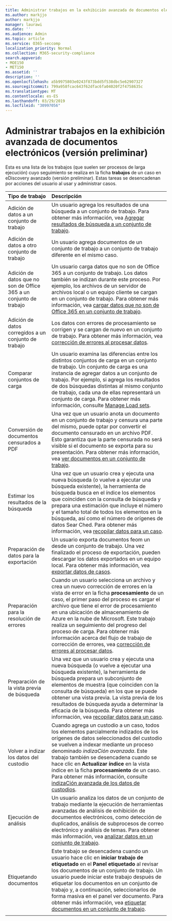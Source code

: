 ```yaml
---
title: Administrar trabajos en la exhibición avanzada de documentos electrónicos (versión preliminar)
ms.author: markjjo
author: markjjo
manager: laurawi
ms.date: ''
ms.audience: Admin
ms.topic: article
ms.service: O365-seccomp
localization_priority: Normal
ms.collection: M365-security-compliance
search.appverid:
- MOE150
- MET150
ms.assetid: ''
description: ''
ms.openlocfilehash: a5b9975803e0243f873bdd5f538dbc5e62907327
ms.sourcegitcommit: 799a958fcac643f62dfac6fa04020f2f4758635c
ms.translationtype: MT
ms.contentlocale: es-ES
ms.lasthandoff: 03/29/2019
ms.locfileid: "30997056"
---
```

# <a name="manage-jobs-in-advanced-ediscovery-preview"></a>Administrar trabajos en la exhibición avanzada de documentos electrónicos (versión preliminar)

Esta es una lista de los trabajos (que suelen ser procesos de larga ejecución) cuyo seguimiento se realiza en la ficha **trabajos** de un caso en eDiscovery avanzado (versión preliminar). Estas tareas se desencadenan por acciones del usuario al usar y administrar casos.

| Tipo de trabajo           | Descripción     |
| :----------------- | :----------     |
|Adición de datos a un conjunto de trabajo | Un usuario agrega los resultados de una búsqueda a un conjunto de trabajo.  Para obtener más información, vea [Agregar resultados de búsqueda a un conjunto de trabajo](add-data-to-working-set.md). |
|Adición de datos a otro conjunto de trabajo | Un usuario agrega documentos de un conjunto de trabajo a un conjunto de trabajo diferente en el mismo caso.|
|Adición de datos que no son de Office 365 a un conjunto de trabajo | Un usuario carga datos que no son de Office 365 a un conjunto de trabajo. Los datos también se indizan durante este proceso. Por ejemplo, los archivos de un servidor de archivos local o un equipo cliente se cargan en un conjunto de trabajo. Para obtener más información, vea [cargar datos que no son de Office 365 en un conjunto de trabajo](load-non-office365-data.md).| 
|Adición de datos corregidos a un conjunto de trabajo | Los datos con errores de procesamiento se corrigen y se cargan de nuevo en un conjunto de trabajo. Para obtener más información, vea [corrección de errores al procesar datos](error-remediation.md). | 
|Comparar conjuntos de carga | Un usuario examina las diferencias entre los distintos conjuntos de carga en un conjunto de trabajo. Un conjunto de carga es una instancia de agregar datos a un conjunto de trabajo. Por ejemplo, si agrega los resultados de dos búsquedas distintas al mismo conjunto de trabajo, cada una de ellas representará un conjunto de carga. Para obtener más información, consulte [Manage Load sets](manage-load-sets.md). |
|Conversión de documentos censurados a PDF|Una vez que un usuario anota un documento en un conjunto de trabajo y censura una parte del mismo, puede optar por convertir el documento censurado en un archivo PDF. Esto garantiza que la parte censurada no será visible si el documento se exporta para su presentación. Para obtener más información, vea [ver documentos en un conjunto de trabajo](annotating-and-redacting-documents.md). |
|Estimar los resultados de la búsqueda | Una vez que un usuario crea y ejecuta una nueva búsqueda (o vuelve a ejecutar una búsqueda existente), la herramienta de búsqueda busca en el índice los elementos que coinciden con la consulta de búsqueda y prepara una estimación que incluye el número y el tamaño total de todos los elementos en la búsqueda, así como el número de orígenes de datos Sear Ched.  Para obtener más información, vea [recopilar datos para un caso](collecting-data-for-ediscovery.md). | 
|Preparación de datos para la exportación | Un usuario exporta documentos feom un desde un conjunto de trabajo. Una vez finalizado el proceso de exportación, pueden descargar los datos exportados en un equipo local. Para obtener más información, vea [exportar datos de casos](exporting-data-ediscover20.md). | 
|Preparación para la resolución de errores |Cuando un usuario selecciona un archivo y crea un nuevo corrección de errores en la vista de error en la ficha **procesamiento** de un caso, el primer paso del proceso es cargar el archivo que tiene el error de procesamiento en una ubicación de almacenamiento de Azure en la nube de Microsoft. Este trabajo realiza un seguimiento del progreso del proceso de carga. Para obtener más información acerca del flujo de trabajo de corrección de errores, vea [corrección de errores al procesar datos](error-remediation.md). | 
|Preparación de la vista previa de búsqueda | Una vez que un usuario crea y ejecuta una nueva búsqueda (o vuelve a ejecutar una búsqueda existente), la herramienta de búsqueda prepara un subconjunto de elementos de muestra (que coinciden con la consulta de búsqueda) en los que se puede obtener una vista previa. La vista previa de los resultados de búsqueda ayuda a determinar la eficacia de la búsqueda.  Para obtener más información, vea [recopilar datos para un caso](collecting-data-for-ediscovery.md#view-search-results-and-statistics). | 
|Volver a indizar los datos del custodio | Cuando agrega un custodio a un caso, todos los elementos parcialmente indizados de los orígenes de datos seleccionados del custodio se vuelven a indexar mediante un proceso denominado *indizaCión avanzada*. Este trabajo también se desencadena cuando se hace clic en **Actualizar índice** en la vista índice en la ficha **procesamiento** de un caso. Para obtener más información, consulte [indizaCión avanzada de los datos de custodios](indexing-custodian-data.md).
|Ejecución de análisis | Un usuario analiza los datos de un conjunto de trabajo mediante la ejecución de herramientas avanzadas de análisis de exhibición de documentos electrónicos, como detección de duplicados, análisis de subprocesos de correo electrónico y análisis de temas. Para obtener más información, vea [analizar datos en un conjunto de trabajo](analyzing-data-in-working-set.md). | 
|Etiquetando documentos | Este trabajo se desencadena cuando un usuario hace clic en **iniciar trabajo de etiquetado** en el **Panel etiquetado** al revisar los documentos de un conjunto de trabajo. Un usuario puede iniciar este trabajo después de etiquetar los documentos en un conjunto de trabajo y, a continuación, seleccionarlos de forma masiva en el panel ver documento. Para obtener más información, vea [etiquetar documentos en un conjunto de trabajo](tagging-documents.md). | 
|||
